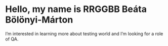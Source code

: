 # Hello, my name is RRGGBB Beáta Bölönyi-Márton
I’m interested in learning more about testing world and I’m looking for a role of QA.
